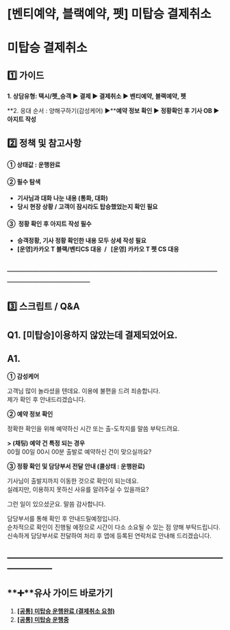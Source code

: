 # [벤티예약, 블랙예약, 펫] 미탑승 결제취소

**미탑승 결제취소**
============

**1️⃣ 가이드**
-----------

**1. **상담유형: 택시/펫\_승객 ▶ 결제 ▶ 결제취소 ▶ 벤티예약, 블랙예약, 펫****

**2. 응대 순서 : 양해구하기(감성케어) ▶****예약 정보 확인 ▶ 정황확인 후 기사 OB ▶ 아지트 작성**

**2️⃣ 정책 및 참고사항**
-----------------

#### **① 상태값 : 운행완료**

#### **② 필수 탐색**

* **기사님과 대화 나눈 내용 (통화, 대화)**
* **당시 현장 상황 / 고객이 잠시라도 탑승했었는지 확인 필요**

#### **③  정황 확인 후 아지트 작성 필수**

* **승객정황, 기사 정황 확인한 내용 모두 상세 작성 필요**
* **[운영]카카오 T 블랙/벤티CS 대응  /   [운영] 카카오 T 펫 CS 대응**

**──────────────────────────────────────────────**
--------------------------------------------------

**3️⃣ 스크립트 / Q&A**
------------------

**Q1. [미탑승]이용하지 않았는데 결제되었어요.**
------------------------------

**A1.**
-------

**① 감성케어**

고객님 많이 놀라셨을 텐데요. 이용에 불편을 드려 죄송합니다.   
제가 확인 후 안내드리겠습니다.

**② 예약 정보 확인**

정확한 확인을 위해 예약하신 시간 또는 출-도착지를 말씀 부탁드려요.

**> (채팅) 예약 건 특정 되는 경우**  
00월 00일 00시 00분 출발로 예약하신 건이 맞으실까요?

**③ 정황 확인 및 담당부서 전달 안내 (콜상태 : 운행완료)**

기사님이 출발지까지 이동한 것으로 확인이 되는데요.   
실례지만, 이용하지 못하신 사유를 알려주실 수 있을까요?

그런 일이 있으셨군요. 말씀 감사합니다.

담당부서를 통해 확인 후 안내드릴예정입니다.  
순차적으로 확인이 진행될 예정으로 시간이 다소 소요될 수 있는 점 양해 부탁드립니다.  
신속하게 담당부서로 전달하여 처리 후 앱에 등록된 연락처로 안내해 드리겠습니다.

**―****―****―****―****―****―****―****―****―****―****―****―****―****―****―****―****―****―****―****―****―****―****―****―****―****―****―****―****―**
-------------------------------------------------------------------------------------------------------------------------------------------------

**➕****유사 가이드 바로가기**
--------------------

1. **[[공통] 미탑승 운행완료 (결제취소 요청)](https://kakaomobilitysupport.zendesk.com/hc/ko/articles/29551353251609)**
2. **[[공통] 미탑승 운행중](https://kakaomobilitysupport.zendesk.com/hc/ko/articles/29549372814105)**